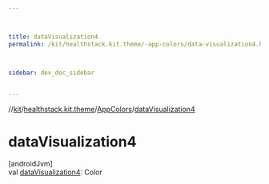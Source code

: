 ```yaml
---



title: dataVisualization4
permalink: /kit/healthstack.kit.theme/-app-colors/data-visualization4.html



sidebar: dev_doc_sidebar


---
```




//[kit](/kit.html)/[healthstack.kit.theme](../index.html)/[AppColors](index.html)/[dataVisualization4](data-visualization4.html)



# dataVisualization4



[androidJvm]\
val [dataVisualization4](data-visualization4.html): Color






